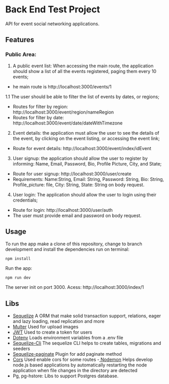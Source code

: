# Back End Test Project

API for event social networking applications.

## Features

### __Public Area:__

1. A public event list: When accessing the main route, the application should show a list of all the events registered, paging them every 10 events;
- he main route is http://localhost:3000/events/1

1.1 The user should be able to filter the list of events by dates, or regions;
- Routes for filter by region: http://localhost:3000/event/region/nameRegion
- Routes for filter by date: http://localhost:3000/event/date/dateWithTimezone

2. Event details: the application must allow the user to see the details of the event, by clicking on the event listing, or accessing the event link;
- Route for event details: http://localhost:3000/event/index/idEvent

3. User signup: the application should allow the user to register by informing: Name, Email, Password, Bio, Profile Picture, City, and State;
- Route for user signup: http://localhost:3000/user/create
- Requirements: Name:String, Email: String, Password: String, Bio: String, Profile_picture: file, City: String, State: String on body request.

4. User login: The application should allow the user to login using their credentials;
- Route for login: http://localhost:3000/user/auth
- The user must provide email and password on body request.

## Usage

To run the app make a clone of this repository, change to branch development and install the dependencies run on terminal:

``npm install``

Run the app:

``npm run dev``

The server init on port 3000. Acess: http://localhost:3000/index/1


## Libs

- [Sequelize](https://sequelize.org/master/) A ORM that make solid transaction support, relations, eager and lazy loading, read replication and more
- [Multer](https://github.com/expressjs/multer#readme) Used for upload images
- [JWT](https://github.com/auth0/node-jsonwebtoken) Used to create a token for users
- [Dotenv](https://github.com/motdotla/dotenv) Loads environment variables from a .env file
- [Sequelize-Cli](https://github.com/sequelize/cli) The sequelize CLI helps to create tables, migrations and seeders
- [Sequelize-paginate](https://github.com/eclass/sequelize-paginate#readme) Plugin for add paginate method
- [Cors](https://github.com/expressjs/cors) Used enable cors for some routes
-[ Nodemon](https://github.com/remy/nodemon) Helps develop node.js based applications by automatically restarting the node application when file changes in the directory are detected
- Pg, pg-hstore: Libs to support Postgres database.
